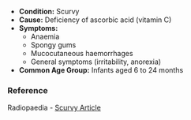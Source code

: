 - **Condition:** Scurvy  
- **Cause:** Deficiency of ascorbic acid (vitamin C)  
- **Symptoms:** 
  - Anaemia
  - Spongy gums
  - Mucocutaneous haemorrhages
  - General symptoms (irritability, anorexia)  
- **Common Age Group:** Infants aged 6 to 24 months  

### Reference
Radiopaedia - [Scurvy Article](https://radiopaedia.org/articles/hypovitaminosis-c-scurvy-1)
